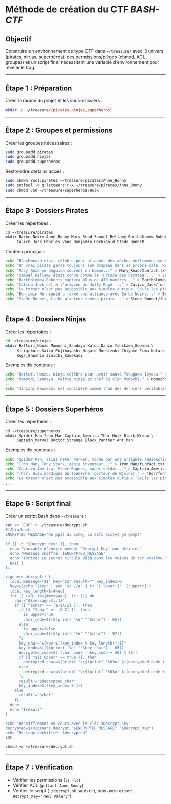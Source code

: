# Méthode de création du CTF *BASH-CTF*

## Objectif
Construire un environnement de type CTF dans `~/treasure/` avec 3 univers (pirates, ninjas, superhéros), des permissions/pièges (chmod, ACL, groupes) et un script final nécessitant une variable d’environnement pour révéler le flag.

---

## Étape 1 : Préparation
Créer la racine du projet et les sous-dossiers :
```bash
mkdir -p ~/treasure/{pirates,ninjas,superheros}
```

---

## Étape 2 : Groupes et permissions
Créer les groupes nécessaires :
```bash
sudo groupadd pirates
sudo groupadd ninjas
sudo groupadd superheros
```

Restreindre certains accès :

```bash
sudo chown root:pirates ~/treasure/pirates/Anne_Bonny
sudo setfacl -m g:lecteurs:r-x ~/treasure/pirates/Anne_Bonny
sudo chmod 750 ~/treasure/superheros/Hulk
```

---

## Étape 3 : Dossiers Pirates
Créer les répertoires :
```bash
cd ~/treasure/pirates
mkdir Barbe_Noire Anne_Bonny Mary_Read Samuel_Bellamy Bartholomew_Roberts \
     Calico_Jack Charles_Vane Benjamin_Hornigold Stede_Bonnet
```

Contenu principal :
```bash
echo "Blackbeard était célèbre pour attacher des mèches enflammées sous son chapeau pour effrayer ses ennemis." > Barbe_Noire/funfact.txt
echo "Un vrai pirate garde toujours son drapeau dans sa propre cale. Retourne à ton logis et hisse-le haut." > Anne_Bonny/funfact.txt
echo "Mary Read se déguisa souvent en homme..." > Mary_Read/funfact.txt
echo "Samuel Bellamy était connu comme le 'Prince des Pirates'..." > Samuel_Bellamy/funfact.txt
echo "Bartholomew Roberts captura plus de 470 navires..." > Bartholomew_Roberts/funfact.txt
echo "Calico Jack est à l'origine du Jolly Roger..." > Calico_Jack/funfact.txt
echo "Le trésor n’est pas accessible aux simples curieux. Seuls les pirates peuvent ouvrir la voie." > Charles_Vane/funfact.txt
echo "Benjamin Hornigold a formé une alliance avec Barbe Noire..." > Benjamin_Hornigold/funfact.txt
echo "Stede Bonnet, riche planteur devenu pirate..." > Stede_Bonnet/funfact.txt
```

---

## Étape 4 : Dossiers Ninjas
Créer les répertoires :
```bash
cd ~/treasure/ninjas
mkdir Hattori_Hanzo Momochi_Sandayu Katou_Danzo Ishikawa_Goemon \
     Kirigakure_Saizo Fujibayashi_Nagato Mochizuki_Chiyome Fuma_Kotaro \
     Koga_Shushin Jinichi_Kawakami
```

Exemples de contenus :
```bash
echo "Hattori Hanzo, ninja célèbre pour avoir sauvé Tokugawa Ieyasu." > Hattori_Hanzo/funfact.txt
echo "Momochi Sandayu, maître ninja et chef du clan Momochi." > Momochi_Sandayu/funfact.txt
...
echo "Jinichi Kawakami est considéré comme l'un des derniers véritables ninjas." > Jinichi_Kawakami/funfact.txt
```

---

## Étape 5 : Dossiers Superhéros
Créer les répertoires :
```bash
cd ~/treasure/superheros
mkdir Spider_Man Iron_Man Captain_America Thor Hulk Black_Widow \
     Captain_Marvel Doctor_Strange Black_Panther Ant_Man
```

Exemples de contenus :
```bash
echo "Spider-Man, alias Peter Parker, mordu par une araignée radioactive." > Spider_Man/funfact.txt
echo "Iron Man, Tony Stark, génie inventeur..." > Iron_Man/funfact.txt
echo "Captain America, Steve Rogers, super-soldat..." > Captain_America/funfact.txt
echo "Thor, dieu nordique du tonnerre, porteur de Mjolnir." > Thor/funfact.txt
echo "Le trésor n’est pas accessible aux simples curieux. Seuls les pirates peuvent ouvrir la voie." > Hulk/funfact.txt
...
```

---

## Étape 6 : Script final
Créer un script Bash dans `~/treasure` :
```bash
cat << 'EOF' > ~/treasure/decrypt.sh
#!/bin/bash
ENCRYPTED_MESSAGE="Ae ppit di ccke, cw aafx kcctyc ye gmmpt"

if [[ -z "$Decrypt_Key" ]]; then
  echo "Variable d'environnement 'Decrypt_Key' non définie."
  echo "Message chiffré: $ENCRYPTED_MESSAGE"
  echo "Indice: Le secret circule déjà dans les veines de ton système."
  exit 1
fi

vigenere_decrypt() {
  local message="$1" key="$2" result="" key_index=0
  key=$(echo "$key" | sed 's/ //g' | tr '[:lower:]' '[:upper:]')
  local key_length=${#key}
  for (( i=0; i<${#message}; i++ )); do
    char="${message:$i:1}"
    if [[ "$char" =~ [a-zA-Z] ]]; then
      if [[ "$char" =~ [A-Z] ]]; then
        is_upper=true
        char_code=$(($(printf '%d' "'$char") - 65))
      else
        is_upper=false
        char_code=$(($(printf '%d' "'$char") - 97))
      fi
      key_char="${key:$((key_index % key_length)):1}"
      key_code=$(($(printf '%d' "'$key_char") - 65))
      decrypted_code=$(((char_code - key_code + 26) % 26))
      if [[ "$is_upper" == true ]]; then
        decrypted_char=$(printf "\\$(printf '%03o' $((decrypted_code + 65)))")
      else
        decrypted_char=$(printf "\\$(printf '%03o' $((decrypted_code + 97)))")
      fi
      result+="$decrypted_char"
      key_index=$((key_index + 1))
    else
      result+="$char"
    fi
  done
  echo "$result"
}

echo "Déchiffrement en cours avec la clé: $Decrypt_Key"
decrypted=$(vigenere_decrypt "$ENCRYPTED_MESSAGE" "$Decrypt_Key")
echo "Message déchiffré: $decrypted"
EOF

chmod +x ~/treasure/decrypt.sh
```

---

## Étape 7 : Vérification
* Vérifier les permissions (`ls -ld`)
* Vérifier ACL (`getfacl Anne_Bonny`)
* Vérifier le script (`./decrypt.sh` sans clé, puis avec `export Decrypt_Key="Paul Valery"`)
